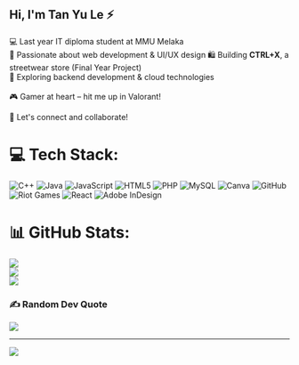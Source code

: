 ## Hi, I'm Tan Yu Le ⚡

💻 Last year IT diploma student at MMU Melaka<br/>
🎨 Passionate about web development & UI/UX design
🛍️ Building **CTRL+X**, a streetwear store (Final Year Project)<br/> 
🚀 Exploring backend development & cloud technologies<br/>  
🎮 Gamer at heart – hit me up in Valorant!<br/>  

📌 Let's connect and collaborate!


# 💻 Tech Stack:
![C++](https://img.shields.io/badge/c++-%2300599C.svg?style=for-the-badge&logo=c%2B%2B&logoColor=white) ![Java](https://img.shields.io/badge/java-%23ED8B00.svg?style=for-the-badge&logo=openjdk&logoColor=white) ![JavaScript](https://img.shields.io/badge/javascript-%23323330.svg?style=for-the-badge&logo=javascript&logoColor=%23F7DF1E) ![HTML5](https://img.shields.io/badge/html5-%23E34F26.svg?style=for-the-badge&logo=html5&logoColor=white) ![PHP](https://img.shields.io/badge/php-%23777BB4.svg?style=for-the-badge&logo=php&logoColor=white) ![MySQL](https://img.shields.io/badge/mysql-4479A1.svg?style=for-the-badge&logo=mysql&logoColor=white) ![Canva](https://img.shields.io/badge/Canva-%2300C4CC.svg?style=for-the-badge&logo=Canva&logoColor=white) ![GitHub](https://img.shields.io/badge/github-%23121011.svg?style=for-the-badge&logo=github&logoColor=white) ![Riot Games](https://img.shields.io/badge/riotgames-D32936.svg?style=for-the-badge&logo=riotgames&logoColor=white) ![React](https://img.shields.io/badge/react-%2320232a.svg?style=for-the-badge&logo=react&logoColor=%2361DAFB) ![Adobe InDesign](https://img.shields.io/badge/Adobe%20InDesign-49021F?style=for-the-badge&logo=adobeindesign&logoColor=FF3366)
# 📊 GitHub Stats:
![](https://github-readme-stats.vercel.app/api?username=YuLe0406&theme=dark&hide_border=false&include_all_commits=false&count_private=false)<br/>
![](https://nirzak-streak-stats.vercel.app/?user=YuLe0406&theme=dark&hide_border=false)<br/>
![](https://github-readme-stats.vercel.app/api/top-langs/?username=YuLe0406&theme=dark&hide_border=false&include_all_commits=false&count_private=false&layout=compact)

### ✍️ Random Dev Quote
![](https://quotes-github-readme.vercel.app/api?type=horizontal&theme=radical)

---
[![](https://visitcount.itsvg.in/api?id=YuLe0406&icon=0&color=0)](https://visitcount.itsvg.in)

<!-- Proudly created with GPRM ( https://gprm.itsvg.in ) -->
